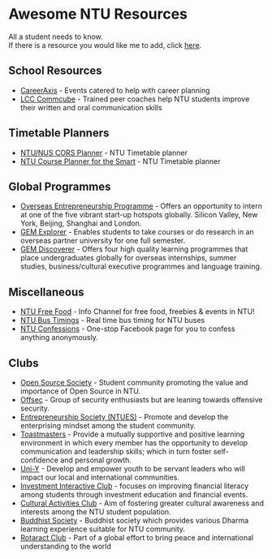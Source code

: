 # Awesome NTU Resources
All a student needs to know.  
If there is a resource you would like me to add, click [here](https://junxiang1.typeform.com/to/zIQpGn).

## School Resources
- [CareerAxis](https://careeraxis.ntu.edu.sg/) - Events catered to help with career planning
- [LCC Commcube](https://venus.wis.ntu.edu.sg/FRS/SecuredLanding/Welcome.aspx) - Trained peer coaches help NTU students​​ 
improve their written and oral communication skills

## Timetable Planners
- [NTU/NUS CORS Planner](http://cors.bicrement.com/) - NTU Timetable planner
- [NTU Course Planner for the Smart](http://yuan3y.com/planner/) - NTU Timetable planner

## Global Programmes
- [Overseas Entrepreneurship Programme](https://www.facebook.com/ntuoep/) - Offers an opportunity to intern at one of the five vibrant start-up hotspots globally. Silicon Valley, New York, Beijing, Shanghai and London.
- [GEM Explorer](https://www.facebook.com/GEMExplorer/) - Enables students to take courses or do research in an overseas partner university for one full semester.
- [GEM Discoverer](https://www.facebook.com/GEMDiscovererNTU/) - Offers four high quality learning programmes that place undergraduates globally for overseas internships, summer studies, business/cultural executive programmes and language training. 

## Miscellaneous
- [NTU Free Food](https://t.me/freefoodntu) - Info Channel for free food, freebies & events in NTU!
- [NTU Bus Timings](https://baseride.com/maps/public/ntu/) - Real time bus timing for NTU buses
- [NTU Confessions](https://www.facebook.com/NTUConfess/) - One-stop Facebook page for you to confess anything anonymously.

## Clubs
- [Open Source Society](https://www.facebook.com/ntuoss) - Student community promoting the value and importance of Open Source in NTU.
- [Offsec](https://www.facebook.com/ntu.offsec/) - Group of security enthusiasts but are leaning towards offensive security.
- [Entrepreneurship Society (NTUES)](https://www.facebook.com/entresoc.ntu/) - Promote and develop the enterprising mindset among the student community.
- [Toastmasters](https://www.facebook.com/NTUtoastmasters/) - Provide a mutually supportive and positive learning environment in which every member has the opportunity to develop communication and leadership skills; which in turn foster self-confidence and personal growth.
- [Uni-Y](https://www.facebook.com/uniyntu/) - Develop and empower youth to be servant leaders who will impact our local and international communities.
- [Investment Interactive Club](https://www.facebook.com/NTU.IIC) - focuses on improving financial literacy among students through investment education and financial events.
- [Cultural Activities Club](https://www.facebook.com/ntucac/) - Aim of fostering greater cultural awareness and interests among the NTU student population.
- [Buddhist Society](https://www.facebook.com/NTUBS/) - Buddhist society which provides various Dharma learning experience suitable for NTU community.
- [Rotaract Club](https://www.facebook.com/RotaractClubofNTU/) - Part of a global effort to bring peace and international understanding to the world
